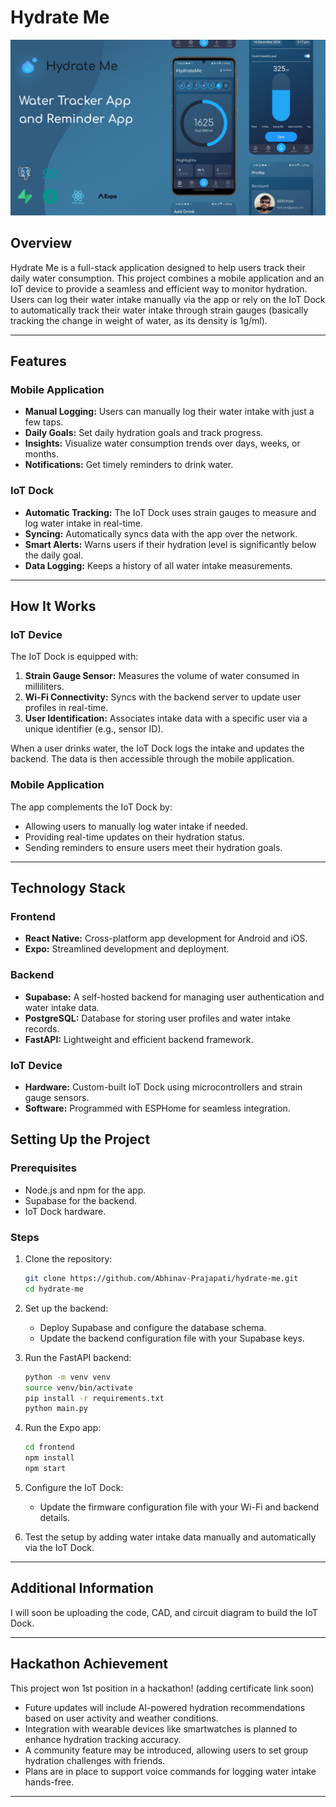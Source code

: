 # Hydrate Me

![App showcase](image/frame.jpg)

## Overview
Hydrate Me is a full-stack application designed to help users track their daily water consumption. This project combines a mobile application and an IoT device to provide a seamless and efficient way to monitor hydration. Users can log their water intake manually via the app or rely on the IoT Dock to automatically track their water intake through strain gauges (basically tracking the change in weight of water, as its density is 1g/ml).

---

## Features

### **Mobile Application**
- **Manual Logging:** Users can manually log their water intake with just a few taps.
- **Daily Goals:** Set daily hydration goals and track progress.
- **Insights:** Visualize water consumption trends over days, weeks, or months.
- **Notifications:** Get timely reminders to drink water.

### **IoT Dock**
- **Automatic Tracking:** The IoT Dock uses strain gauges to measure and log water intake in real-time.
- **Syncing:** Automatically syncs data with the app over the network.
- **Smart Alerts:** Warns users if their hydration level is significantly below the daily goal.
- **Data Logging:** Keeps a history of all water intake measurements.

---

## How It Works

### **IoT Device**
The IoT Dock is equipped with:
1. **Strain Gauge Sensor:** Measures the volume of water consumed in milliliters.
2. **Wi-Fi Connectivity:** Syncs with the backend server to update user profiles in real-time.
3. **User Identification:** Associates intake data with a specific user via a unique identifier (e.g., sensor ID).

When a user drinks water, the IoT Dock logs the intake and updates the backend. The data is then accessible through the mobile application.

### **Mobile Application**
The app complements the IoT Dock by:
- Allowing users to manually log water intake if needed.
- Providing real-time updates on their hydration status.
- Sending reminders to ensure users meet their hydration goals.

---

## Technology Stack

### **Frontend**
- **React Native:** Cross-platform app development for Android and iOS.
- **Expo:** Streamlined development and deployment.

### **Backend**
- **Supabase:** A self-hosted backend for managing user authentication and water intake data.
- **PostgreSQL:** Database for storing user profiles and water intake records.
- **FastAPI:** Lightweight and efficient backend framework.

### **IoT Device**
- **Hardware:** Custom-built IoT Dock using microcontrollers and strain gauge sensors.
- **Software:** Programmed with ESPHome for seamless integration.


## Setting Up the Project

### Prerequisites
- Node.js and npm for the app.
- Supabase for the backend.
- IoT Dock hardware.

### Steps
1. Clone the repository:
   ```bash
   git clone https://github.com/Abhinav-Prajapati/hydrate-me.git
   cd hydrate-me
   ```

2. Set up the backend:
   - Deploy Supabase and configure the database schema.
   - Update the backend configuration file with your Supabase keys.

3. Run the FastAPI backend:
   ```bash
   python -m venv venv 
   source venv/bin/activate
   pip install -r requirements.txt
   python main.py
   ```

4. Run the Expo app:
   ```bash
   cd frontend
   npm install
   npm start
   ```

5. Configure the IoT Dock:
   - Update the firmware configuration file with your Wi-Fi and backend details.

6. Test the setup by adding water intake data manually and automatically via the IoT Dock.

---


## Additional Information
I will soon be uploading the code, CAD, and circuit diagram to build the IoT Dock.

---

## Hackathon Achievement
This project won 1st position in a hackathon! (adding certificate link soon)

* Future updates will include AI-powered hydration recommendations based on user activity and weather conditions.
* Integration with wearable devices like smartwatches is planned to enhance hydration tracking accuracy.
* A community feature may be introduced, allowing users to set group hydration challenges with friends.
* Plans are in place to support voice commands for logging water intake hands-free.
---
